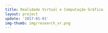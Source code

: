 ```yaml
---
title: Realidade Virtual e Computação Gráfica
layout: project
update: '2017-01-01'
img-thumb: img/research_vr.png
---
```


